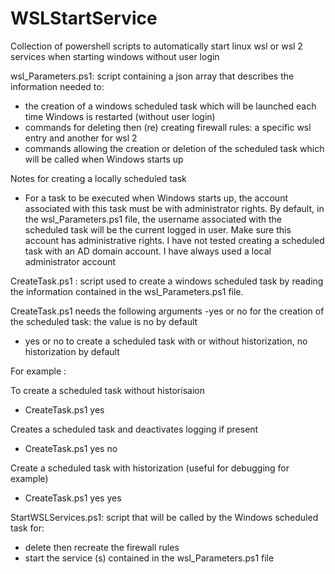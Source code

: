 # WSLStartService
Collection of powershell scripts to automatically start linux wsl or wsl 2 services when starting windows without user login

wsl_Parameters.ps1: script containing a json array that describes the information needed to:
 - the creation of a windows scheduled task which will be launched each time Windows is restarted (without user login)
 - commands for deleting then (re) creating firewall rules: a specific wsl entry and another for wsl 2
 - commands allowing the creation or deletion of the scheduled task which will be called when Windows starts up

Notes for creating a locally scheduled task
- For a task to be executed when Windows starts up, the account associated with this task must be with administrator rights. By default, in the wsl_Parameters.ps1 file, the username associated with the scheduled task will be the current logged in user. Make sure this account has administrative rights. I have not tested creating a scheduled task with an AD domain account. I have always used a local administrator account

CreateTask.ps1 : script used to create a windows scheduled task by reading the information contained in the wsl_Parameters.ps1 file. 

CreateTask.ps1 needs the following arguments
 -yes or no for the creation of the scheduled task: the value is no by default
- yes or no to create a scheduled task with or without historization, no historization by default

For example :

To create a scheduled task without historisaion
- CreateTask.ps1 yes

Creates a scheduled task and deactivates logging if present
- CreateTask.ps1 yes no

Create a scheduled task with historization (useful for debugging for example)
- CreateTask.ps1 yes yes


StartWSLServices.ps1: script that will be called by the Windows scheduled task for:
- delete then recreate the firewall rules
- start the service (s) contained in the wsl_Parameters.ps1 file


